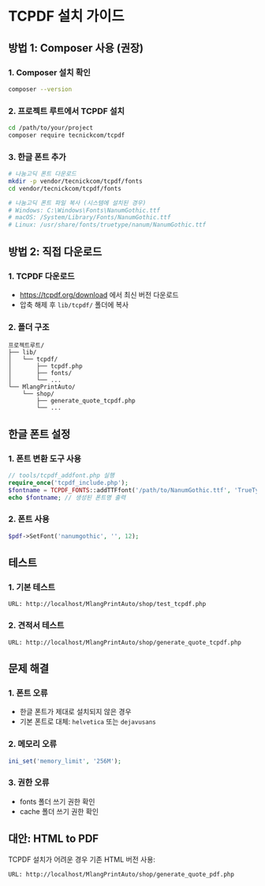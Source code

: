 # TCPDF 설치 가이드

## 방법 1: Composer 사용 (권장)

### 1. Composer 설치 확인
```bash
composer --version
```

### 2. 프로젝트 루트에서 TCPDF 설치
```bash
cd /path/to/your/project
composer require tecnickcom/tcpdf
```

### 3. 한글 폰트 추가
```bash
# 나눔고딕 폰트 다운로드
mkdir -p vendor/tecnickcom/tcpdf/fonts
cd vendor/tecnickcom/tcpdf/fonts

# 나눔고딕 폰트 파일 복사 (시스템에 설치된 경우)
# Windows: C:\Windows\Fonts\NanumGothic.ttf
# macOS: /System/Library/Fonts/NanumGothic.ttf
# Linux: /usr/share/fonts/truetype/nanum/NanumGothic.ttf
```

## 방법 2: 직접 다운로드

### 1. TCPDF 다운로드
- https://tcpdf.org/download 에서 최신 버전 다운로드
- 압축 해제 후 `lib/tcpdf/` 폴더에 복사

### 2. 폴더 구조
```
프로젝트루트/
├── lib/
│   └── tcpdf/
│       ├── tcpdf.php
│       ├── fonts/
│       └── ...
└── MlangPrintAuto/
    └── shop/
        ├── generate_quote_tcpdf.php
        └── ...
```

## 한글 폰트 설정

### 1. 폰트 변환 도구 사용
```php
// tools/tcpdf_addfont.php 실행
require_once('tcpdf_include.php');
$fontname = TCPDF_FONTS::addTTFfont('/path/to/NanumGothic.ttf', 'TrueTypeUnicode', '', 96);
echo $fontname; // 생성된 폰트명 출력
```

### 2. 폰트 사용
```php
$pdf->SetFont('nanumgothic', '', 12);
```

## 테스트

### 1. 기본 테스트
```
URL: http://localhost/MlangPrintAuto/shop/test_tcpdf.php
```

### 2. 견적서 테스트
```
URL: http://localhost/MlangPrintAuto/shop/generate_quote_tcpdf.php
```

## 문제 해결

### 1. 폰트 오류
- 한글 폰트가 제대로 설치되지 않은 경우
- 기본 폰트로 대체: `helvetica` 또는 `dejavusans`

### 2. 메모리 오류
```php
ini_set('memory_limit', '256M');
```

### 3. 권한 오류
- fonts 폴더 쓰기 권한 확인
- cache 폴더 쓰기 권한 확인

## 대안: HTML to PDF

TCPDF 설치가 어려운 경우 기존 HTML 버전 사용:
```
URL: http://localhost/MlangPrintAuto/shop/generate_quote_pdf.php
```